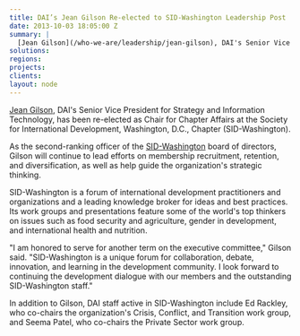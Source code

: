 ```yaml
---
title: DAI’s Jean Gilson Re-elected to SID-Washington Leadership Post
date: 2013-10-03 18:05:00 Z
summary: |
  [Jean Gilson](/who-we-are/leadership/jean-gilson), DAI's Senior Vice President for Strategy and Information Technology, has been re-elected as Chair for Chapter Affairs at the Society for International Development, Washington, D.C., Chapter (SID-Washington).
solutions:
regions:
projects:
clients:
layout: node
---
```

[Jean Gilson][1], DAI's Senior Vice President for Strategy and Information Technology, has been re-elected as Chair for Chapter Affairs at the Society for International Development, Washington, D.C., Chapter (SID-Washington).

As the second-ranking officer of the [SID-Washington][2] board of directors, Gilson will continue to lead efforts on membership recruitment, retention, and diversification, as well as help guide the organization's strategic thinking.

SID-Washington is a forum of international development practitioners and organizations and a leading knowledge broker for ideas and best practices. Its work groups and presentations feature some of the world's top thinkers on issues such as food security and agriculture, gender in development, and international health and nutrition.

"I am honored to serve for another term on the executive committee," Gilson said. "SID-Washington is a unique forum for collaboration, debate, innovation, and learning in the development community. I look forward to continuing the development dialogue with our members and the outstanding SID-Washington staff."

In addition to Gilson, DAI staff active in SID-Washington include Ed Rackley, who co-chairs the organization's Crisis, Conflict, and Transition work group, and Seema Patel, who co-chairs the Private Sector work group.

[1]: /who-we-are/leadership/jean-gilson
[2]: http://bit.ly/19nTxQi
